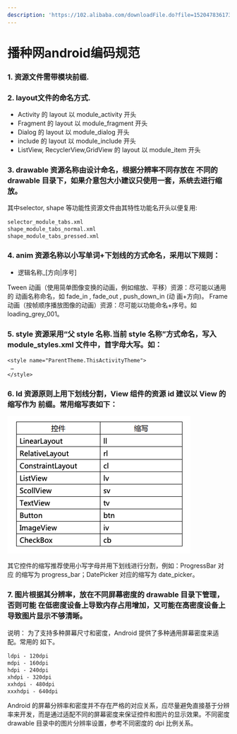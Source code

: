 ```yaml
---
description: 'https://102.alibaba.com/downloadFile.do?file=1520478361732/Android_v9.pdf'
---
```


# 播种网android编码规范

### 1. 资源文件需带模块前缀.

### 2. layout文件的命名方式.

* Activity 的 layout 以 module\_activity 开头
* Fragment 的 layout 以 module\_fragment 开头
* Dialog 的 layout 以 module\_dialog 开头
* include 的 layout 以 module\_include 开头
* ListView, RecyclerView,GridView 的 layout 以 module\_item 开头

### 3. drawable 资源名称由设计命名，根据分辨率不同存放在 不同的 drawable 目录下，如果介意包大小建议只使用一套，系统去进行缩放。

其中selector,  shape 等功能性资源文件由其特性功能名开头以便复用: 

```text
selector_module_tabs.xml
shape_module_tabs_normal.xml
shape_module_tabs_pressed.xml
```

### 4. anim 资源名称以小写单词+下划线的方式命名，采用以下规则：

* 逻辑名称\_\[方向\|序号\]

Tween 动画（使用简单图像变换的动画，例如缩放、平移）资源：尽可能以通用的 动画名称命名，如 fade\_in , fade\_out , push\_down\_in \(动 画+方向\)。 Frame 动画（按帧顺序播放图像的动画）资源：尽可能以功能命名+序号。如 loading\_grey\_001。

### 5. style 资源采用“父 style 名称.当前 style 名称”方式命名，写入 module\_styles.xml 文件中，首字母大写。如：

```text
<style name="ParentTheme.ThisActivityTheme">
 …
</style>
```

### 6. Id 资源原则上用下划线分割，View 组件的资源 id 建议以 View 的缩写作为 前缀。常用缩写表如下：

![](.gitbook/assets/image.png)

其它控件的缩写推荐使用小写字母并用下划线进行分割，例如：ProgressBar 对应 的缩写为 progress\_bar；DatePicker 对应的缩写为 date\_picker。

### 7. 图片根据其分辨率，放在不同屏幕密度的 drawable 目录下管理，否则可能 在低密度设备上导致内存占用增加，又可能在高密度设备上导致图片显示不够清晰。

说明： 为了支持多种屏幕尺寸和密度，Android 提供了多种通用屏幕密度来适配。常用的 如下。

```text
ldpi - 120dpi
mdpi - 160dpi
hdpi - 240dpi
xhdpi - 320dpi
xxhdpi - 480dpi
xxxhdpi - 640dpi 
```

Android 的屏幕分辨率和密度并不存在严格的对应关系，应尽量避免直接基于分辨 率来开发，而是通过适配不同的屏幕密度来保证控件和图片的显示效果。不同密度 drawable 目录中的图片分辨率设置，参考不同密度的 dpi 比例关系。



